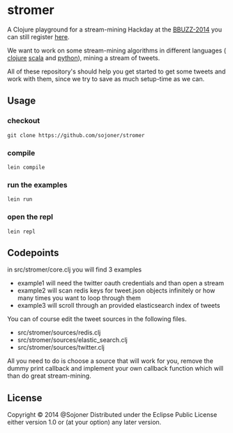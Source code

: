 # stromer

A Clojure playground for a stream-mining Hackday at the [BBUZZ-2014](http://berlinbuzzwords.de/hackathons-meetups) you can still
register [here](http://lanyrd.com/2014/data-stream-mining-hackathon/).

We want to work on some stream-mining algorithms in different languages ( [clojure](https://github.com/sojoner/stromer)
[scala](https://github.com/knutwalker/bbuzz14-stream-mining) and [python](https://github.com/truemped/bbhack-2014)),
mining a stream of tweets.

All of these repository's should help you get started to get some tweets and work with them, since we try to save
as much setup-time as we can.

## Usage

### checkout

    git clone https://github.com/sojoner/stromer

### compile

    lein compile

### run the examples

    lein run

### open the repl

    lein repl

## Codepoints

in src/stromer/core.clj you will find 3 examples

* example1 will need the twitter oauth credentials and than open a stream
* example2 will scan redis keys for tweet.json objects infinitely or how many times you want to loop through them
* example3 will scroll through an provided elasticsearch index of tweets

You can of course edit the tweet sources in the following files.

* src/stromer/sources/redis.clj
* src/stromer/sources/elastic_search.clj
* src/stromer/sources/twitter.clj

All you need to do is choose a source that will work for you, remove the dummy print callback and implement your
own callback function which will than do great stream-mining.

## License

Copyright © 2014 @Sojoner
Distributed under the Eclipse Public License either version 1.0 or (at
your option) any later version.
